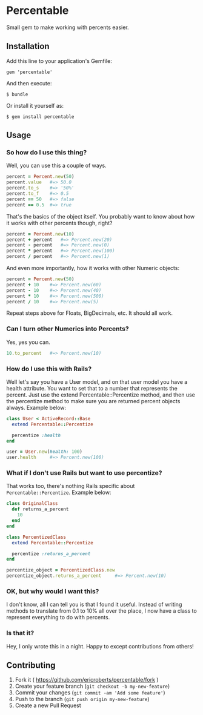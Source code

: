 # Percentable

Small gem to make working with percents easier.

## Installation

Add this line to your application's Gemfile:

    gem 'percentable'

And then execute:

    $ bundle

Or install it yourself as:

    $ gem install percentable

## Usage

### So how do I use this thing?

Well, you can use this a couple of ways.

``` ruby
percent = Percent.new(50)
percent.value   #=> 50.0
percent.to_s    #=> '50%'
percent.to_f    #=> 0.5
percent == 50   #=> false
percent == 0.5  #=> true
```

That's the basics of the object itself. You probably want to know about how it works with other percents though, right?

``` ruby
percent = Percent.new(10)
percent + percent   #=> Percent.new(20)
percent - percent   #=> Percent.new(0)
percent * percent   #=> Percent.new(100)
percent / percent   #=> Percent.new(1)
```

And even more importantly, how it works with other Numeric objects:

``` ruby
percent = Percent.new(50)
percent + 10    #=> Percent.new(60)
percent - 10    #=> Percent.new(40)
percent * 10    #=> Percent.new(500)
percent / 10    #=> Percent.new(5)
```

Repeat steps above for Floats, BigDecimals, etc. It should all work.

### Can I turn other Numerics into Percents?

Yes, yes you can.

``` ruby
10.to_percent   #=> Percent.new(10)
```

### How do I use this with Rails?

Well let's say you have a User model, and on that user model you have a health attribute. You want to set that to a number that represents the percent. Just use the extend Percentable::Percentize method, and then use the percentize method to make sure you are returned percent objects always. Example below:

``` ruby
class User < ActiveRecord::Base
  extend Percentable::Percentize

  percentize :health
end

user = User.new(health: 100)
user.health     #=> Percent.new(100)
```

### What if I don't use Rails but want to use percentize?

That works too, there's nothing Rails specific about `Percentable::Percentize`. Example below:

``` ruby
class OriginalClass
  def returns_a_percent
    10
  end
end

class PercentizedClass
  extend Percentable::Percentize

  percentize :returns_a_percent
end

percentize_object = PercentizedClass.new
percentize_object.returns_a_percent     #=> Percent.new(10)
```

### OK, but why would I want this?

I don't know, all I can tell you is that I found it useful. Instead of writing methods to translate from 0.1 to 10% all over the place, I now have a class to represent everything to do with percents.

### Is that it?

Hey, I only wrote this in a night. Happy to except contributions from others!

## Contributing

1. Fork it ( https://github.com/ericroberts/percentable/fork )
2. Create your feature branch (`git checkout -b my-new-feature`)
3. Commit your changes (`git commit -am 'Add some feature'`)
4. Push to the branch (`git push origin my-new-feature`)
5. Create a new Pull Request
